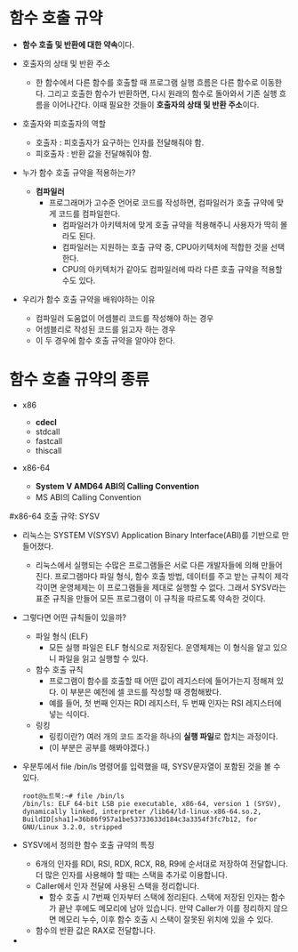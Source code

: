 #  함수 호출 규약
  - **함수 호출 및 반환에 대한 약속**이다.

  - 호출자의 상태 및 반환 주소
    - 한 함수에서 다른 함수를 호출할 때 프로그램 실행 흐름은 다른 함수로 이동한다. 그리고 호출한 함수가 반환하면, 다시 원래의 함수로 돌아와서 기존 실행 흐름을 이어나간다. 이때 필요한 것들이 **호출자의 상태 및 반환 주소**이다.
   
  - 호출자와 피호출자의 역할
    - 호출자 : 피호출자가 요구하는 인자를 전달해줘야 함.
    - 피호출자 : 반환 값을 전달해줘야 함.

  - 누가 함수 호출 규약을 적용하는가?
    - **컴파일러**
      - 프로그래머가 고수준 언어로 코드를 작성하면, 컴파일러가 호출 규약에 맞게 코드를 컴파일한다.
        - 컴파일러가 아키텍처에 맞게 호출 규약을 적용해주니 사용자가 딱히 몰라도 된다.
        - 컴파일러는 지원하는 호출 규약 중, CPU아키텍처에 적합한 것을 선택한다.
        - CPU의 아키텍처가 같아도 컴파일러에 따라 다른 호출 규약을 적용할 수도 있다.
          
  - 우리가 함수 호출 규약을 배워야하는 이유
    - 컴파일러 도움없이 어셈블리 코드를 작성해야 하는 경우
    - 어셈블리로 작성된 코드를 읽고자 하는 경우
    - 이 두 경우에 함수 호출 규약을 알아야 한다.
   


# 함수 호출 규약의 종류
  - x86
    - **cdecl**
    - stdcall
    - fastcall
    - thiscall

  - x86-64
    - **System V AMD64 ABI의 Calling Convention**
    - MS ABI의 Calling Convention
   


#x86-64 호출 규약: SYSV
  - 리눅스는 SYSTEM V(SYSV) Application Binary Interface(ABI)를 기반으로 만들어졌다.
    - 리눅스에서 실행되는 수많은 프로그램들은 서로 다른 개발자들에 의해 만들어진다. 프로그램마다 파일 형식, 함수 호출 방법, 데이터를 주고 받는 규칙이 제각각이면 운영체제는 이 프로그램들을 제대로 실행할 수 없다. 그래서 SYSV라는 표준 규칙을 만들어 모든 프로그램이 이 규칙을 따르도록 약속한 것이다.
   
  - 그렇다면 어떤 규칙들이 있을까?
    - 파일 형식 (ELF)
      - 모든 실행 파일은 ELF 형식으로 저장된다. 운영체제는 이 형식을 알고 있으니 파일을 읽고 실행할 수 있다.
    - 함수 호출 규칙
      - 프로그램이 함수를 호출할 때 어떤 값이 레지스터에 들어가는지 정해져 있다. 이 부분은 예전에 셀 코드를 작성할 때 경험해봤다.
      - 예를 들어, 첫 번째 인자는 RDI 레지스터, 두 번째 인자는 RSI 레지스터에 넣는 식이다.
    - 링킹
      - 링킹이란?) 여러 개의 코드 조각을 하나의 **실행 파일**로 합치는 과정이다.
      - (이 부분은 공부를 해봐야겠다.)

  - 우분투에서  file /bin/ls 명령어를 입력했을 때, SYSV문자열이 포함된 것을 볼 수 있다.
    ```
    root@노트북:~# file /bin/ls
    /bin/ls: ELF 64-bit LSB pie executable, x86-64, version 1 (SYSV), dynamically linked, interpreter /lib64/ld-linux-x86-64.so.2, BuildID[sha1]=36b86f957a1be53733633d184c3a3354f3fc7b12, for GNU/Linux 3.2.0, stripped
    ```

  - SYSV에서 정의한 함수 호출 규약의 특징
    - 6개의 인자를 RDI, RSI, RDX, RCX, R8, R9에 순서대로 저장하여 전달합니다. 더 많은 인자를 사용해야 할 때는 스택을 추가로 이용합니다.
    - Caller에서 인자 전달에 사용된 스택을 정리합니다.
      - 함수 호출 시 7번째 인자부터 스택에 정리된다. 스택에 저장된 인자는 함수가 끝난 후에도 메모리에 남아 있습니다. 만약 Caller가 이를 정리하지 않으면 메모리 누수, 이후 함수 호출 시 스택이 잘못된 위치에 있을 수 있다.
    - 함수의 반환 값은 RAX로 전달합니다.
   
  - 
